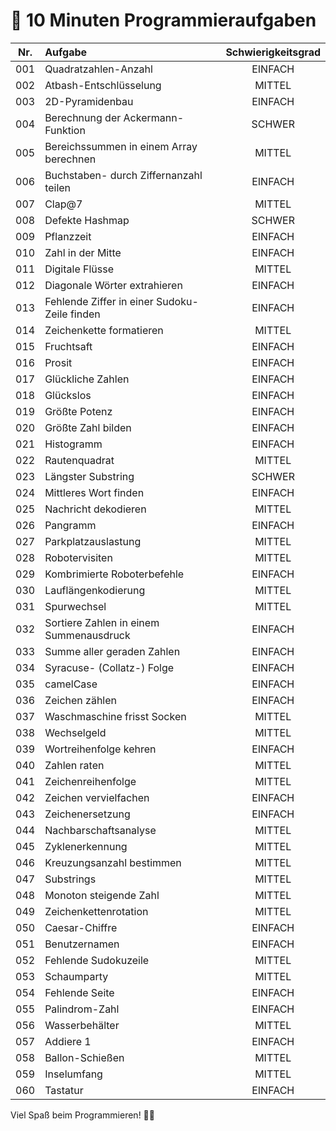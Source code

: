 # 🚀 10 Minuten Programmieraufgaben 

| Nr. | Aufgabe | Schwierigkeitsgrad |
|:---:|:--------------------------------------------|:----------------:|
| 001 | Quadratzahlen-Anzahl | EINFACH |
| 002 | Atbash-Entschlüsselung | MITTEL |
| 003 | 2D-Pyramidenbau | EINFACH |
| 004 | Berechnung der Ackermann-Funktion | SCHWER |
| 005 | Bereichssummen in einem Array berechnen | MITTEL |
| 006 | Buchstaben- durch Ziffernanzahl teilen | EINFACH |
| 007 | Clap@7 | MITTEL |
| 008 | Defekte Hashmap | SCHWER |
| 009 | Pflanzzeit | EINFACH |
| 010 | Zahl in der Mitte | EINFACH |
| 011 | Digitale Flüsse | MITTEL |
| 012 | Diagonale Wörter extrahieren | EINFACH |
| 013 | Fehlende Ziffer in einer Sudoku-Zeile finden | EINFACH |
| 014 | Zeichenkette formatieren | MITTEL |
| 015 | Fruchtsaft | EINFACH |
| 016 | Prosit | EINFACH |
| 017 | Glückliche Zahlen | EINFACH |
| 018 | Glückslos | EINFACH |
| 019 | Größte Potenz | EINFACH |
| 020 | Größte Zahl bilden | EINFACH |
| 021 | Histogramm | EINFACH |
| 022 | Rautenquadrat | MITTEL |
| 023 | Längster Substring | SCHWER |
| 024 | Mittleres Wort finden | EINFACH |
| 025 | Nachricht dekodieren | MITTEL |
| 026 | Pangramm | EINFACH |
| 027 | Parkplatzauslastung | MITTEL |
| 028 | Robotervisiten | MITTEL |
| 029 | Kombrimierte Roboterbefehle | EINFACH |
| 030 | Lauflängenkodierung | MITTEL |
| 031 | Spurwechsel | MITTEL |
| 032 | Sortiere Zahlen in einem Summenausdruck | EINFACH |
| 033 | Summe aller geraden Zahlen | EINFACH |
| 034 | Syracuse- (Collatz-) Folge | EINFACH |
| 035 | camelCase | EINFACH |
| 036 | Zeichen zählen | EINFACH |
| 037 | Waschmaschine frisst Socken | MITTEL |
| 038 | Wechselgeld | MITTEL |
| 039 | Wortreihenfolge kehren | EINFACH |
| 040 | Zahlen raten | MITTEL |
| 041 | Zeichenreihenfolge | MITTEL |
| 042 | Zeichen vervielfachen | EINFACH |
| 043 | Zeichenersetzung | EINFACH |
| 044 | Nachbarschaftsanalyse | MITTEL |
| 045 | Zyklenerkennung | MITTEL |
| 046 | Kreuzungsanzahl bestimmen | MITTEL |
| 047 | Substrings | MITTEL |
| 048 | Monoton steigende Zahl | MITTEL |
| 049 | Zeichenkettenrotation | MITTEL |
| 050 | Caesar-Chiffre | EINFACH |
| 051 | Benutzernamen | EINFACH |
| 052 | Fehlende Sudokuzeile | MITTEL |
| 053 | Schaumparty | MITTEL |
| 054 | Fehlende Seite | EINFACH |
| 055 | Palindrom-Zahl | EINFACH |
| 056 | Wasserbehälter | MITTEL |
| 057 | Addiere 1 | EINFACH |
| 058 | Ballon-Schießen | MITTEL |
| 059 | Inselumfang | MITTEL |
| 060 | Tastatur | EINFACH |


Viel Spaß beim Programmieren! 🚀😊
